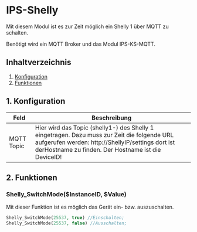 # IPS-Shelly
Mit diesem Modul ist es zur Zeit möglich ein Shelly 1 über MQTT zu schalten.

Benötigt wird ein MQTT Broker und das Modul IPS-KS-MQTT.

## Inhaltverzeichnis
1. [Konfiguration](#1-konfiguration)
2. [Funktionen](#2-funktionen)

## 1. Konfiguration

Feld | Beschreibung
------------ | -------------
MQTT Topic | Hier wird das Topic (shelly1-<deviceid>) des Shelly 1 eingetragen. Dazu muss zur Zeit die folgende URL aufgerufen werden: http://ShellyIP/settings dort ist derHostname zu finden. Der Hostname ist die DeviceID!

## 2. Funktionen

### Shelly_SwitchMode($InstanceID, $Value)
Mit dieser Funktion ist es möglich das Gerät ein- bzw. auszuschalten.
```php
Shelly_SwitchMode(25537, true) //Einschalten;
Shelly_SwitchMode(25537, false) //Ausschalten;
```